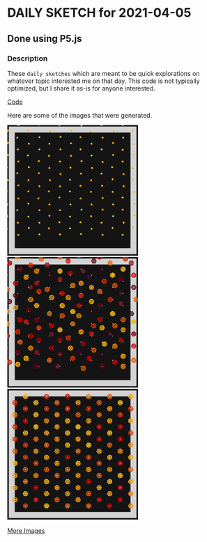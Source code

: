 # DAILY SKETCH for 2021-04-05

## Done using P5.js

### Description

These `daily sketches` which are meant to be quick explorations     on whatever topic interested me on that day. This code is not typically optimized, but I share it as-is     for anyone interested.

[Code](2021-04-05) 

Here are some of the images that were generated.

<img src = 'images/keep_2021-04-06-23-28-13.png' width = '300'> 
<img src = 'images/keep_2021-04-06-23-29-35.png' width = '300'> 
<img src = 'images/keep_2021-04-06-23-40-11.png' width = '300'> 


[More Images](2021-04-05/images) 

